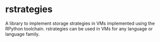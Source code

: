 rstrategies
========
A library to implement storage strategies in VMs implemented using the RPython toolchain.
rstrategies can be used in VMs for any language or language family.
